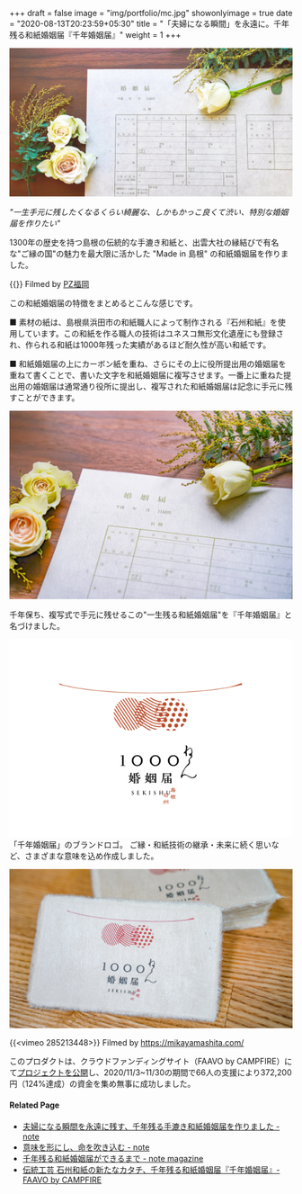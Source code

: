 +++
draft = false
image = "img/portfolio/mc.jpg"
showonlyimage = true
date = "2020-08-13T20:23:59+05:30"
title = "「夫婦になる瞬間」を永遠に。千年残る和紙婚姻届『千年婚姻届』"
weight = 1
+++
<!--more-->

![](mc.jpg)

*"一生手元に残したくなるくらい綺麗な、しかもかっこ良くて渋い、特別な婚姻届を作りたい"*

1300年の歴史を持つ島根の伝統的な手漉き和紙と、出雲大社の縁結びで有名な"ご縁の国"の魅力を最大限に活かした "Made in 島根" の和紙婚姻届を作りました。

{{<youtube qMqCwrkG7VY>}}
Filmed by [PZ福岡](https://www.youtube.com/channel/UClFq2OpuYvbmWIIxy5fTJGA)

この和紙婚姻届の特徴をまとめるとこんな感じです。

■ 素材の紙は、島根県浜田市の和紙職人によって制作される『石州和紙』を使用しています。この和紙を作る職人の技術はユネスコ無形文化遺産にも登録され、作られる和紙は1000年残った実績があるほど耐久性が高い和紙です。

■ 和紙婚姻届の上にカーボン紙を重ね、さらにその上に役所提出用の婚姻届を重ねて書くことで、書いた文字を和紙婚姻届に複写させます。一番上に重ねた提出用の婚姻届は通常通り役所に提出し、複写された和紙婚姻届は記念に手元に残すことができます。

![image](1000ymc_top.jpg)


千年保ち、複写式で手元に残せるこの"一生残る和紙婚姻届"を『千年婚姻届』と名づけました。

![](resized_logo.png)
「千年婚姻届」のブランドロゴ。
ご縁・和紙技術の継承・未来に続く思いなど、さまざまな意味を込め作成しました。

![](card.jpg)

{{<vimeo 285213448>}}
Filmed by https://mikayamashita.com/

このプロダクトは、クラウドファンディングサイト（FAAVO by CAMPFIRE）にて[プロジェクトを公開](https://camp-fire.jp/projects/view/310092)し、2020/11/3~11/30の期間で66人の支援により372,200円（124%達成）の資金を集め無事に成功しました。

#### Related Page
- [夫婦になる瞬間を永遠に残す、千年残る手漉き和紙婚姻届を作りました - note](https://note.com/ysdyt/n/nbacba1e130f1)
- [意味を形にし、命を吹き込む - note](https://note.com/ysdyt/n/ne9a744d9b91b?magazine_key=m7d404b2cf3b5)
- [千年残る和紙婚姻届ができるまで - note magazine](https://note.com/ysdyt/m/m7d404b2cf3b5)
- [伝統工芸 石州和紙の新たなカタチ、千年残る和紙婚姻届『千年婚姻届』- FAAVO by CAMPFIRE](https://camp-fire.jp/projects/view/310092)
